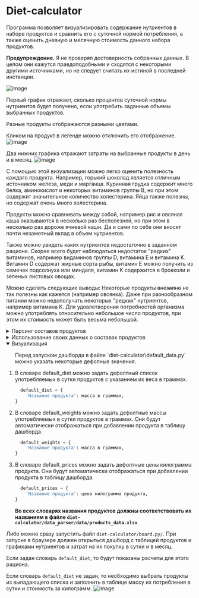 # Diet-calculator

Программа позволяет визуализировать содержание нутриентов в наборе продуктов и сравнить его с суточной нормой потребления, а также оценить дневную и месячную стоимость данного набора продуктов.

**Предупреждение.** Я не проверял достоверность собранных данных. В целом они кажутся правдоподобными и сходятся с некоторыми другими источниками, но не следует считать их истиной в последней инстанции.

![image](https://github.com/No1n/diet-calculator/assets/55254473/020195e5-e97a-47a3-a966-726c2043a4f7)

Первый график отражает, сколько процентов суточной нормы нутриентов будет получено, если употребить заданные объемы выбранных продуктов.
  
Разные продукты отображаются разными цветами.
  
Кликом на продукт в легенде можно отключить его отображение.
![image](https://github.com/No1n/diet-calculator/assets/55254473/91e0aabe-17f9-4b2f-a470-4c886e87d2ae)

Два нижних графика отражают затраты на выбранные продукты в день и в месяц.
![image](https://github.com/No1n/diet-calculator/assets/55254473/3b64e7e3-3287-4e63-bb28-10801ed0dc9c)


С помощью этой визуализации можно легко оценить полезность каждого продукта. Например, горький шоколад является отличным источником железа, меди и марганца. Куринная грудка содержит много белка, аминокислот и некоторых витаминов группы B, но при этом содержит значительное количество холестерина. Яйца также полезны, но содержат очень много холестерина.

Продукты можно сравнивать между собой, например рис и овсяная каша оказываются в несколько раз бесполезней, но при этом в несколько раз дороже ячневой каши. Да и сами по себе они вносят почти незаметный вклад в объем нутриентов.

Также можно увидеть каких нутриентов недостаточно в заданном рационе. Скорее всего будет наблюдаться недостаток "редких" витаминов, например видаминов группы D, витамина E и витамина K. Витамин D содержат жирные сорта рыбы, витамин E можно получить из семечек подсолнуха или миндаля, витамин K содержится в брокколи и зеленых листовых овощах.

Можно сделать следующие выводы:
Некоторые продукты ~~внезапно~~ не так полезны как кажется (например овсянка).
Даже при разнообразном питании можно недополучать некоторых "редких" нутриентов, например витамина K.
Для удовлетворения потребностей организма можно употреблять относительно небольшое число продуктов, при этом их стоимость может быть весьма небольшой.

<details>
<summary>
Парсинг составов продуктов
</summary>
  
1. Удалить из папки `diet-calculator/data_parser/data/` файлы `norm_data.xlsx` и `products_data.xlsx`.

2. Заполнить словарь продуктов для парсинга, который находится в файле `diet-calculator/data_parser/parser_config.py`
  
<ul>
Названия продуктов произвольные. 

id продукта берется с сайта https://fitaudit.ru/food. Например, для апельсина это будет `114159` https://fitaudit.ru/food/114159
```python
  products_dict = {
    'Название продукта': id продукта,
    'Апельсины': 114159,
    ...
}
```
</ul>
  
3. Заполнить словарь нормы потребления нутриентов в сутки в том же файле `diet-calculator/data_parser/parser_config.py`
<ul>
Тысячи пишутся через пробел.

Возможные единицы измерения: г, мг, мкг, либо просто число (для воды, кКал и золы).

```python
  products_dict = {
    'Белки': '75 г',
    'Марганец': '2,3 мг',
    'Бета-каротин': '5 000 мкг',
    ...
}
```
</ul>

4. Преобразовать данные суточной нормы потребления, запустив файл `diet-calculator/data_parser/make_norm_df.py`
  
5. Спарсить и преобразовать данные о содержании продуктов, запустив файл `diet-calculator/data_parser/parser.py`
<ul>
В папке `diet-calculator/data_parser/data/` должны появиться файлы `norm_data.xlsx` и `products_data.xlsx`.

Файл `norm_data.xlsx` содержит суточную норму нутриентов в граммах.
  
Файл `products_data.xlsx`. содержит массу нутриентов в граммах на 100 грамм продукта.
</ul>
</details>

<details>
<summary>
Использование своих данных о составах продуктов
</summary>

1. Выполнить пункты 1 - 3 из инструкции Парсинга состава продуктов.
  
2. Сохранить в папке `diet-calculator/data_parser/data/` файл с составом продуктов с названием `products_data.xlsx`.
<ul>
Названиями столбцов таблицы выступают названия продуктов, индексами таблицы выступают нутриенты.
  
**Значениями выступает масса нутриента в граммах на 100 грамм продукта.**
  
В папке `diet-calculator/data_parser/data/` должны находиться файлы `norm_data.xlsx` и `products_data.xlsx`.
</ul>
</details>

<details open>
<summary>
Визуализация
</summary>

<ul>
Перед запуском дашборда в файле `diet-calculator\default_data.py` можно указать некоторые дефолные значения.
</ul>

1. В словаре default_diet можно задать дефолтный список употребляемых в сутки продуктов с указанием их веса в граммах.
<ul>

```python
  default_diet = {
    'Название продукта': масса в граммах,
}
```
</ul>

2. В словаре default_weights можно задать дефолтные массы употребляемых в сутки продуктов в граммах. Они будут автоматически отображаться при добавлении продукта в таблицу дашборда.
<ul>

```python
  default_weights = {
    'Название продукта': масса в граммах,
}
```
</ul>

3. В словаре default_prices можно задать дефолтные цены килограмма продукта. Они будут автоматически отображаться при добавлении продукта в таблицу дашборда.
<ul>

```python
  default_prices = {
    'Название продукта': цена килограмма продукта,
}
```
**Во всех словарях названия продуктов должны соответствовать их названиям в файле `diet-calculator/data_parser/data/products_data.xlsx`**
</ul>

Либо можно сразу запустить файл `diet-calculator/board.py/`. При запуске в браузере должен открыться дашборд с таблицей продуктов и графиками нутриентов и затрат на их покупку в сутки и в месяц.

Если задан словарь `default_diet`, то будут показаны расчеты для этого рациона.
  
Если словарь `default_diet` не задан, то необходимо выбрать продукты из выпадающего списка и заполнить в таблице массу их потребления в сутки и стоимость за килограмм. 
![image](https://github.com/No1n/diet-calculator/assets/55254473/056f40a7-0979-4b3e-ac79-eddebaff8444)

</details>
